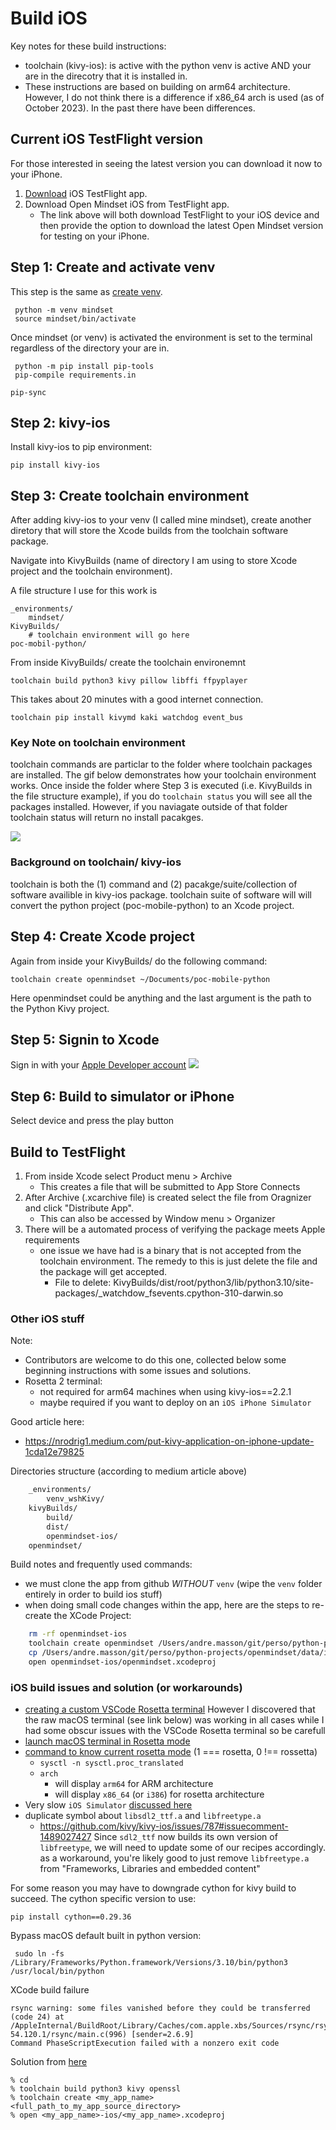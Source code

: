 # Build iOS
Key notes for these build instructions:
- toolchain (kivy-ios): is active with the python venv is active AND your are in the direcotry that it is installed in.
- These instructions are based on building on arm64 architecture. However, I do not think there is a difference if x86_64 arch is used (as of October 2023). In the past there have been differences.

## Current iOS TestFlight version
For those interested in seeing the latest version you can download it now to your iPhone.
1. [Download](https://testflight.apple.com/join/1gCPBjbZ) iOS TestFlight app.
2. Download Open Mindset iOS from TestFlight app. 
    - The link above will both download TestFlight to your iOS device and then provide the option to download the latest Open Mindset version for testing on your iPhone.


## Step 1: Create and activate venv
This step is the same as [create venv](../README.md#create-venv).
```
 python -m venv mindset
 source mindset/bin/activate
```
Once mindset (or venv) is activated the environment is set to the terminal regardless of the directory your are in.

```
 python -m pip install pip-tools
 pip-compile requirements.in
```
```
pip-sync
```

## Step 2: kivy-ios
Install kivy-ios to pip environment:
```
pip install kivy-ios
```

## Step 3: Create toolchain environment
After adding kivy-ios to your venv (I called mine mindset), create another diretory that will store the Xcode builds from the toolchain software package.

Navigate into KivyBuilds (name of directory I am using to store Xcode project and the toolchain environment).

A file structure I use for this work is
```
_environments/
    mindset/
KivyBuilds/
    # toolchain environment will go here
poc-mobil-python/
```


From inside KivyBuilds/ create the toolchain environemnt
```
toolchain build python3 kivy pillow libffi ffpyplayer 
```
This takes about 20 minutes with a good internet connection.

```
toolchain pip install kivymd kaki watchdog event_bus 
```

### Key Note on toolchain environment
toolchain commands are particlar to the folder where toolchain packages are installed. The gif below demonstrates how your toolchain environment works. Once inside the folder where Step 3 is executed (i.e. KivyBuilds in the file structure example), if you do `toolchain status` you will see all the packages installed. However, if you naviagate outside of that folder toolchain status will return no install pacakges.

<img src="../stores_presence/ios_build/toolchain_env_minus5.gif"/> 

### Background on toolchain/ kivy-ios
toolchain is both the (1) command and (2) pacakge/suite/collection of software availible in kivy-ios package. toolchain suite of software will will convert the python project (poc-mobile-python) to an Xcode project.

## Step 4: Create Xcode project
Again from inside your KivyBuilds/ do the following command:
```
toolchain create openmindset ~/Documents/poc-mobile-python
```
Here openmindset could be anything and the last argument is the path to the Python Kivy project.

## Step 5: Signin to Xcode

Sign in with your [Apple Developer account](https://developer.apple.com/programs/)
<img src="../stores_presence/ios_build/XcodeSignIn.gif" /> 

## Step 6: Build to simulator or iPhone
Select device and press the play button

## Build to TestFlight
1. From inside Xcode select Product menu > Archive
    - This creates a file that will be submitted to App Store Connects
2. After Archive (.xcarchive file) is created select the file from Oragnizer and click "Distribute App".
    - This can also be accessed by Window menu > Organizer
3. There will be a automated process of verifying the package meets Apple requirements
    - one issue we have had is a binary that is not accepted from the toolchain environment. The remedy to this is just delete the file and the package will get accepted.
        - File to delete: KivyBuilds/dist/root/python3/lib/python3.10/site-packages/_watchdow_fsevents.cpython-310-darwin.so
### Other iOS stuff
Note:
- Contributors are welcome to do this one, collected below some beginning instructions with some issues and solutions.
- Rosetta 2 terminal:
  - not required for arm64 machines when using kivy-ios==2.2.1
  - maybe required if you want to deploy on an `iOS iPhone Simulator`

Good article here:
- https://nrodrig1.medium.com/put-kivy-application-on-iphone-update-1cda12e79825

Directories structure (according to medium article above)
```sh
    _environments/
        venv_wshKivy/
    kivyBuilds/
        build/
        dist/
        openmindset-ios/
    openmindset/
```

Build notes and frequently used commands:

- we must clone the app from github *WITHOUT* `venv` (wipe the `venv` folder entirely in order to build ios stuff)
- when doing small code changes within the app, here are the steps to re-create the XCode Project:

```sh
    rm -rf openmindset-ios
    toolchain create openmindset /Users/andre.masson/git/perso/python-projects/openmindset
    cp /Users/andre.masson/git/perso/python-projects/openmindset/data/icon.png openmindset-ios/
    open openmindset-ios/openmindset.xcodeproj
```

### iOS build issues and solution (or workarounds)

- [creating a custom VSCode Rosetta terminal](https://dev.to/markwitt_me/creating-a-custom-vscode-terminal-profile-for-using-rosetta-on-an-m1-mac-apple-silicon-2gb2) However I discovered that the raw macOS terminal (see link below) was working in all cases while I had some obscur issues with the VSCode Rosetta terminal so be carefull
- [launch macOS terminal in Rosetta mode](https://apple.stackexchange.com/a/409774/364767)
- [command to know current rosetta mode](https://stackoverflow.com/a/67690510/704681) (1 === rosetta, 0 !== rossetta)
    - `sysctl -n sysctl.proc_translated`
    - `arch`
      - will display `arm64` for ARM architecture
      - will display `x86_64` (or `i386`) for rosetta architecture
- Very slow `iOS Simulator` [discussed here](https://stackoverflow.com/questions/59570740/bad-xcode-iphone-simulator-performance-python-kivy-app)
- duplicate symbol about `libsdl2_ttf.a` and `libfreetype.a`
  - https://github.com/kivy/kivy-ios/issues/787#issuecomment-1489027427
    Since `sdl2_ttf` now builds its own version of `libfreetype`, we will need to update some of our recipes accordingly.
    as a workaround, you're likely good to just remove `libfreetype.a` from "Frameworks, Libraries and embedded content"

For some reason you may have to downgrade cython for kivy build to succeed. The cython specific version to use:

	pip install cython==0.29.36

Bypass macOS default built in python version:

     sudo ln -fs /Library/Frameworks/Python.framework/Versions/3.10/bin/python3 /usr/local/bin/python

XCode build failure

    rsync warning: some files vanished before they could be transferred (code 24) at /AppleInternal/BuildRoot/Library/Caches/com.apple.xbs/Sources/rsync/rsync-54.120.1/rsync/main.c(996) [sender=2.6.9]
    Command PhaseScriptExecution failed with a nonzero exit code

Solution from [here](https://github.com/kivy/kivy-ios/issues/513#issuecomment-646689846)

    % cd
    % toolchain build python3 kivy openssl
    % toolchain create <my_app_name> <full_path_to_my_app_source_directory>
    % open <my_app_name>-ios/<my_app_name>.xcodeproj
